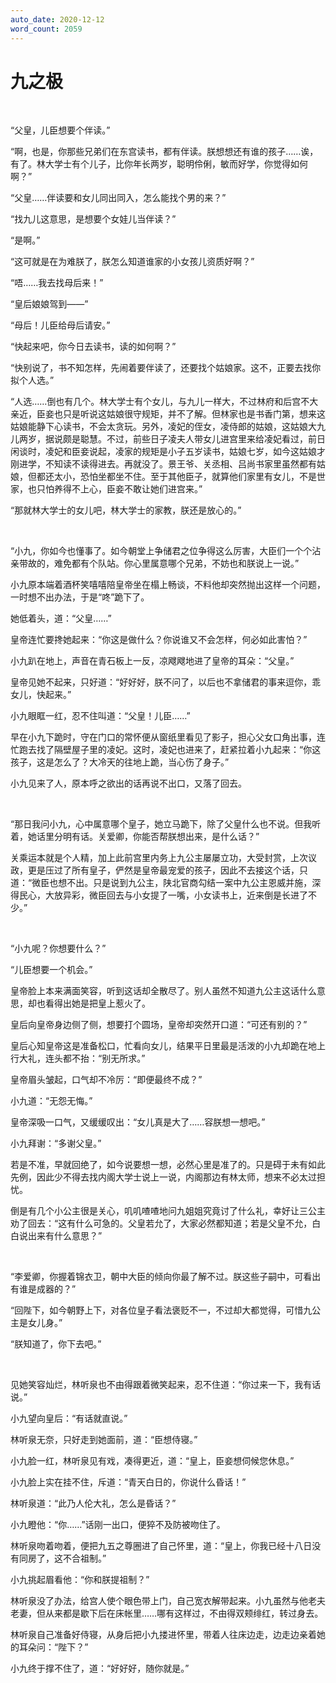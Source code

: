 ```yaml
---
auto_date: 2020-12-12
word_count: 2059
---
```


# 九之极

<br>

“父皇，儿臣想要个伴读。”

“啊，也是，你那些兄弟们在东宫读书，都有伴读。朕想想还有谁的孩子……诶，有了。林大学士有个儿子，比你年长两岁，聪明伶俐，敏而好学，你觉得如何啊？”

“父皇……伴读要和女儿同出同入，怎么能找个男的来？”

“找九儿这意思，是想要个女娃儿当伴读？”

“是啊。”

“这可就是在为难朕了，朕怎么知道谁家的小女孩儿资质好啊？”

“唔……我去找母后来！”

“皇后娘娘驾到——”

“母后！儿臣给母后请安。”

“快起来吧，你今日去读书，读的如何啊？”

“快别说了，书不知怎样，先闹着要伴读了，还要找个姑娘家。这不，正要去找你拟个人选。”

“人选……倒也有几个。林大学士有个女儿，与九儿一样大，不过林府和后宫不大亲近，臣妾也只是听说这姑娘很守规矩，并不了解。但林家也是书香门第，想来这姑娘能静下心读书，不会太贪玩。另外，凌妃的侄女，凌侍郎的姑娘，这姑娘大九儿两岁，据说颇是聪慧。不过，前些日子凌夫人带女儿进宫里来给凌妃看过，前日闲谈时，凌妃和臣妾说起，凌家的规矩是小子五岁读书，姑娘七岁，如今这姑娘才刚进学，不知读不读得进去。再就没了。景王爷、关丞相、吕尚书家里虽然都有姑娘，但都还太小，恐怕坐都坐不住。至于其他臣子，就算他们家里有女儿，不是世家，也只怕养得不上心，臣妾不敢让她们进宫来。”

“那就林大学士的女儿吧，林大学士的家教，朕还是放心的。”

<br>

“小九，你如今也懂事了。如今朝堂上争储君之位争得这么厉害，大臣们一个个沾亲带故的，难免都有个队站。你心里属意哪个兄弟，不妨也和朕说上一说。”

小九原本端着酒杯笑嘻嘻陪皇帝坐在榻上畅谈，不料他却突然抛出这样一个问题，一时想不出办法，于是“咚”跪下了。

她低着头，道：“父皇……”

皇帝连忙要搀她起来：“你这是做什么？你说谁又不会怎样，何必如此害怕？”

小九趴在地上，声音在青石板上一反，凉飕飕地进了皇帝的耳朵：“父皇。”

皇帝见她不起来，只好道：“好好好，朕不问了，以后也不拿储君的事来逗你，乖女儿，快起来。”

小九眼眶一红，忍不住叫道：“父皇！儿臣……”

早在小九下跪时，守在门口的常怀便从窗纸里看见了影子，担心父女口角出事，连忙跑去找了隔壁屋子里的凌妃。这时，凌妃也进来了，赶紧拉着小九起来：“你这孩子，这是怎么了？大冷天的往地上跪，当心伤了身子。”

小九见来了人，原本呼之欲出的话再说不出口，又落了回去。

<br>

“那日我问小九，心中属意哪个皇子，她立马跪下，除了父皇什么也不说。但我听着，她话里分明有话。关爱卿，你能否帮朕想出来，是什么话？”

关乘运本就是个人精，加上此前宫里内务上九公主屡屡立功，大受封赏，上次议政，更是压过了所有皇子，俨然是皇帝最宠爱的孩子，因此不去接这个话，只道：“微臣也想不出。只是说到九公主，陕北官商勾结一案中九公主恩威并施，深得民心，大放异彩，微臣回去与小女提了一嘴，小女读书上，近来倒是长进了不少。”

<br>

“小九呢？你想要什么？”

“儿臣想要一个机会。”

皇帝脸上本来满面笑容，听到这话却全散尽了。别人虽然不知道九公主这话什么意思，却也看得出她是把皇上惹火了。

皇后向皇帝身边侧了侧，想要打个圆场，皇帝却突然开口道：“可还有别的？”

皇后心知皇帝这是准备松口，忙看向女儿，结果平日里最是活泼的小九却跪在地上行大礼，连头都不抬：“别无所求。”

皇帝眉头皱起，口气却不冷厉：“即便最终不成？”

小九道：“无怨无悔。”

皇帝深吸一口气，又缓缓叹出：“女儿真是大了……容朕想一想吧。”

小九拜谢：“多谢父皇。”

若是不准，早就回绝了，如今说要想一想，必然心里是准了的。只是碍于未有如此先例，因此少不得去找内阁大学士说上一说，内阁那边有林太师，想来不必太过担忧。

倒是有几个小公主很是关心，叽叽喳喳地问九姐姐究竟讨了什么礼，幸好让三公主劝了回去：“这有什么可急的。父皇若允了，大家必然都知道；若是父皇不允，白白说出来有什么意思？”

<br>

“李爱卿，你握着锦衣卫，朝中大臣的倾向你最了解不过。朕这些子嗣中，可看出有谁是成器的？”

“回陛下，如今朝野上下，对各位皇子看法褒贬不一，不过却大都觉得，可惜九公主是女儿身。”

“朕知道了，你下去吧。”

<br>

见她笑容灿烂，林听泉也不由得跟着微笑起来，忍不住道：“你过来一下，我有话说。”

小九望向皇后：“有话就直说。”

林听泉无奈，只好走到她面前，道：“臣想侍寝。”

小九脸一红，林听泉见有戏，凑得更近，道：“皇上，臣妾想伺候您休息。”

小九脸上实在挂不住，斥道：“青天白日的，你说什么昏话！”

林听泉道：“此乃人伦大礼，怎么是昏话？”

小九瞪他：“你……”话刚一出口，便猝不及防被吻住了。

林听泉吻着吻着，便把九五之尊圈进了自己怀里，道：“皇上，你我已经十八日没有同房了，这不合祖制。”

小九挑起眉看他：“你和朕提祖制？”

林听泉没了办法，给宫人使个眼色带上门，自己宽衣解带起来。小九虽然与他老夫老妻，但从来都是歇下后在床帐里……哪有这样过，不由得双颊绯红，转过身去。

林听泉自己准备好侍寝，从身后把小九搂进怀里，带着人往床边走，边走边亲着她的耳朵问：“陛下？”

小九终于撑不住了，道：“好好好，随你就是。”
